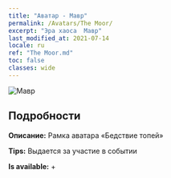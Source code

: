 ```yaml
---
title: "Аватар - Мавр"
permalink: /Avatars/The Moor/
excerpt: "Эра хаоса  Мавр"
last_modified_at: 2021-07-14
locale: ru
ref: "The Moor.md"
toc: false
classes: wide
---
```

 ![Мавр](/images/a/avatarFrame_70.png)

## Подробности

 **Описание:** Рамка аватара «Бедствие топей» 

 **Tips:** Выдается за участие в событии 

 **Is available:**  + 

